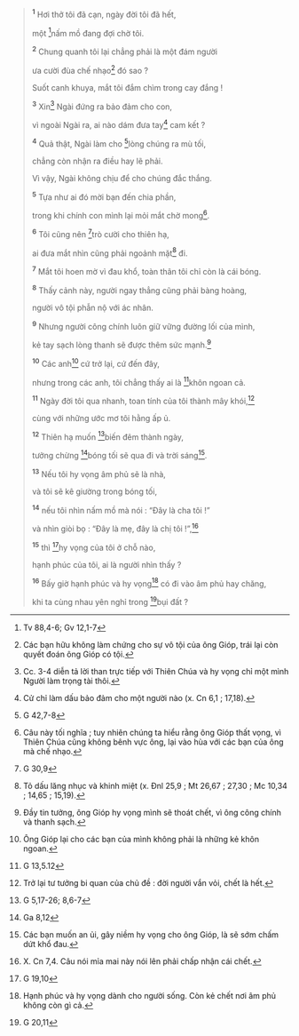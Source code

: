 > <sup><b>1</b></sup> Hơi thở tôi đã cạn, ngày đời tôi đã hết,
>
> một [^1@-9e1ec645-be95-4605-b79c-af4fdce69265]nấm mồ đang đợi chờ tôi.
>
> <sup><b>2</b></sup> Chung quanh tôi lại chẳng phải là một đám người
>
> ưa cười đùa chế nhạo[^1-9e1ec645-be95-4605-b79c-af4fdce69265] đó sao ?
>
> Suốt canh khuya, mắt tôi đắm chìm trong cay đắng !
>
> <sup><b>3</b></sup> Xin[^2-9e1ec645-be95-4605-b79c-af4fdce69265] Ngài đứng ra bảo đảm cho con,
>
> vì ngoài Ngài ra, ai nào dám đưa tay[^3-9e1ec645-be95-4605-b79c-af4fdce69265] cam kết ?
>
> <sup><b>4</b></sup> Quả thật, Ngài làm cho [^2@-9e1ec645-be95-4605-b79c-af4fdce69265]lòng chúng ra mù tối,
>
> chẳng còn nhận ra điều hay lẽ phải.
>
> Vì vậy, Ngài không chịu để cho chúng đắc thắng.
>
> <sup><b>5</b></sup> Tựa như ai đó mời bạn đến chia phần,
>
> trong khi chính con mình lại mỏi mắt chờ mong[^4-9e1ec645-be95-4605-b79c-af4fdce69265].
>
> <sup><b>6</b></sup> Tôi cũng nên [^3@-9e1ec645-be95-4605-b79c-af4fdce69265]trò cười cho thiên hạ,
>
> ai đưa mắt nhìn cũng phải ngoảnh mặt[^5-9e1ec645-be95-4605-b79c-af4fdce69265] đi.
>
> <sup><b>7</b></sup> Mắt tôi hoen mờ vì đau khổ, toàn thân tôi chỉ còn là cái bóng.
>
> <sup><b>8</b></sup> Thấy cảnh này, người ngay thẳng cũng phải bàng hoàng,
>
> người vô tội phẫn nộ với ác nhân.
>
> <sup><b>9</b></sup> Nhưng người công chính luôn giữ vững đường lối của mình,
>
> kẻ tay sạch lòng thanh sẽ được thêm sức mạnh.[^6-9e1ec645-be95-4605-b79c-af4fdce69265]
>
> <sup><b>10</b></sup> Các anh[^7-9e1ec645-be95-4605-b79c-af4fdce69265] cứ trở lại, cứ đến đây,
>
> nhưng trong các anh, tôi chẳng thấy ai là [^4@-9e1ec645-be95-4605-b79c-af4fdce69265]khôn ngoan cả.
>
> <sup><b>11</b></sup> Ngày đời tôi qua nhanh, toan tính của tôi thành mây khói,[^8-9e1ec645-be95-4605-b79c-af4fdce69265]
>
> cùng với những ước mơ tôi hằng ấp ủ.
>
> <sup><b>12</b></sup> Thiên hạ muốn [^5@-9e1ec645-be95-4605-b79c-af4fdce69265]biến đêm thành ngày,
>
> tưởng chừng [^6@-9e1ec645-be95-4605-b79c-af4fdce69265]bóng tối sẽ qua đi và trời sáng[^9-9e1ec645-be95-4605-b79c-af4fdce69265].
>
> <sup><b>13</b></sup> Nếu tôi hy vọng âm phủ sẽ là nhà,
>
> và tôi sẽ kê giường trong bóng tối,
>
> <sup><b>14</b></sup> nếu tôi nhìn nấm mồ mà nói : “Đây là cha tôi !”
>
> và nhìn giòi bọ : “Đây là mẹ, đây là chị tôi !”,[^10-9e1ec645-be95-4605-b79c-af4fdce69265]
>
> <sup><b>15</b></sup> thì [^7@-9e1ec645-be95-4605-b79c-af4fdce69265]hy vọng của tôi ở chỗ nào,
>
> hạnh phúc của tôi, ai là người nhìn thấy ?
>
> <sup><b>16</b></sup> Bấy giờ hạnh phúc và hy vọng[^11-9e1ec645-be95-4605-b79c-af4fdce69265] có đi vào âm phủ hay chăng,
>
> khi ta cùng nhau yên nghỉ trong [^8@-9e1ec645-be95-4605-b79c-af4fdce69265]bụi đất ?

[^1-9e1ec645-be95-4605-b79c-af4fdce69265]: Các bạn hữu không làm chứng cho sự vô tội của ông Gióp, trái lại còn quyết đoán ông Gióp có tội.
[^2-9e1ec645-be95-4605-b79c-af4fdce69265]: Cc. 3-4 diễn tả lời than trực tiếp với Thiên Chúa và hy vọng chỉ một mình Người làm trọng tài thôi.
[^3-9e1ec645-be95-4605-b79c-af4fdce69265]: Cử chỉ làm dấu bảo đảm cho một người nào (x. Cn 6,1 ; 17,18).
[^4-9e1ec645-be95-4605-b79c-af4fdce69265]: Câu này tối nghĩa ; tuy nhiên chúng ta hiểu rằng ông Gióp thất vọng, vì Thiên Chúa cũng không bênh vực ông, lại vào hùa với các bạn của ông mà chế nhạo.
[^5-9e1ec645-be95-4605-b79c-af4fdce69265]: Tỏ dấu lăng nhục và khinh miệt (x. Đnl 25,9 ; Mt 26,67 ; 27,30 ; Mc 10,34 ; 14,65 ; 15,19).
[^6-9e1ec645-be95-4605-b79c-af4fdce69265]: Đầy tin tưởng, ông Gióp hy vọng mình sẽ thoát chết, vì ông công chính và thanh sạch.
[^7-9e1ec645-be95-4605-b79c-af4fdce69265]: Ông Gióp lại cho các bạn của mình không phải là những kẻ khôn ngoan.
[^8-9e1ec645-be95-4605-b79c-af4fdce69265]: Trở lại tư tưởng bi quan của chủ đề : đời người vắn vỏi, chết là hết.
[^9-9e1ec645-be95-4605-b79c-af4fdce69265]: Các bạn muốn an ủi, gây niềm hy vọng cho ông Gióp, là sẽ sớm chấm dứt khổ đau.
[^10-9e1ec645-be95-4605-b79c-af4fdce69265]: X. Cn 7,4. Câu nói mỉa mai này nói lên phải chấp nhận cái chết.
[^11-9e1ec645-be95-4605-b79c-af4fdce69265]: Hạnh phúc và hy vọng dành cho người sống. Còn kẻ chết nơi âm phủ không còn gì cả.
[^1@-9e1ec645-be95-4605-b79c-af4fdce69265]: Tv 88,4-6; Gv 12,1-7
[^2@-9e1ec645-be95-4605-b79c-af4fdce69265]: G 42,7-8
[^3@-9e1ec645-be95-4605-b79c-af4fdce69265]: G 30,9
[^4@-9e1ec645-be95-4605-b79c-af4fdce69265]: G 13,5.12
[^5@-9e1ec645-be95-4605-b79c-af4fdce69265]: G 5,17-26; 8,6-7
[^6@-9e1ec645-be95-4605-b79c-af4fdce69265]: Ga 8,12
[^7@-9e1ec645-be95-4605-b79c-af4fdce69265]: G 19,10
[^8@-9e1ec645-be95-4605-b79c-af4fdce69265]: G 20,11